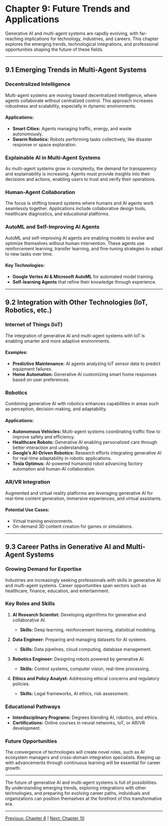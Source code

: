 # Chapter 9: Future Trends and Applications

Generative AI and multi-agent systems are rapidly evolving, with far-reaching implications for technology, industries, and careers. This chapter explores the emerging trends, technological integrations, and professional opportunities shaping the future of these fields.

---

## **9.1 Emerging Trends in Multi-Agent Systems**

### **Decentralized Intelligence**
Multi-agent systems are moving toward decentralized intelligence, where agents collaborate without centralized control. This approach increases robustness and scalability, especially in dynamic environments.

#### **Applications:**
- **Smart Cities:** Agents managing traffic, energy, and waste autonomously.
- **Swarm Robotics:** Robots performing tasks collectively, like disaster response or space exploration.

### **Explainable AI in Multi-Agent Systems**
As multi-agent systems grow in complexity, the demand for transparency and explainability is increasing. Agents must provide insights into their decisions and actions, enabling users to trust and verify their operations.

### **Human-Agent Collaboration**
The focus is shifting toward systems where humans and AI agents work seamlessly together. Applications include collaborative design tools, healthcare diagnostics, and educational platforms.

### **AutoML and Self-Improving AI Agents**
AutoML and self-improving AI agents are enabling models to evolve and optimize themselves without human intervention. These agents use reinforcement learning, transfer learning, and fine-tuning strategies to adapt to new tasks over time.

#### **Key Technologies:**
- **Google Vertex AI & Microsoft AutoML** for automated model training.
- **Self-learning Agents** that refine their knowledge through experience.

---

## **9.2 Integration with Other Technologies (IoT, Robotics, etc.)**

### **Internet of Things (IoT)**
The integration of generative AI and multi-agent systems with IoT is enabling smarter and more adaptive environments.

#### **Examples:**
- **Predictive Maintenance:** AI agents analyzing IoT sensor data to predict equipment failures.
- **Home Automation:** Generative AI customizing smart home responses based on user preferences.

### **Robotics**
Combining generative AI with robotics enhances capabilities in areas such as perception, decision-making, and adaptability.

#### **Applications:**
- **Autonomous Vehicles:** Multi-agent systems coordinating traffic flow to improve safety and efficiency.
- **Healthcare Robots:** Generative AI enabling personalized care through better interaction and understanding.
- **Google’s AI-Driven Robotics:** Research efforts integrating generative AI for real-time adaptability in robotic applications.
- **Tesla Optimus:** AI-powered humanoid robot advancing factory automation and human-AI collaboration.

### **AR/VR Integration**
Augmented and virtual reality platforms are leveraging generative AI for real-time content generation, immersive experiences, and virtual assistants.

#### **Potential Use Cases:**
- Virtual training environments.
- On-demand 3D content creation for games or simulations.

---

## **9.3 Career Paths in Generative AI and Multi-Agent Systems**

### **Growing Demand for Expertise**
Industries are increasingly seeking professionals with skills in generative AI and multi-agent systems. Career opportunities span sectors such as healthcare, finance, education, and entertainment.

### **Key Roles and Skills**
1. **AI Research Scientist:** Developing algorithms for generative and collaborative AI.
   - **Skills:** Deep learning, reinforcement learning, statistical modeling.

2. **Data Engineer:** Preparing and managing datasets for AI systems.
   - **Skills:** Data pipelines, cloud computing, database management.

3. **Robotics Engineer:** Designing robots powered by generative AI.
   - **Skills:** Control systems, computer vision, real-time processing.

4. **Ethics and Policy Analyst:** Addressing ethical concerns and regulatory policies.
   - **Skills:** Legal frameworks, AI ethics, risk assessment.

### **Educational Pathways**
- **Interdisciplinary Programs:** Degrees blending AI, robotics, and ethics.
- **Certifications:** Online courses in neural networks, IoT, or AR/VR development.

### **Future Opportunities**
The convergence of technologies will create novel roles, such as AI ecosystem managers and cross-domain integration specialists. Keeping up with advancements through continuous learning will be essential for career growth.

---

The future of generative AI and multi-agent systems is full of possibilities. By understanding emerging trends, exploring integrations with other technologies, and preparing for evolving career paths, individuals and organizations can position themselves at the forefront of this transformative era.


---

[Previous: Chapter 8](https://github.com/FrugalX/ai_agents_ebook_draft/blob/main/Chapter%208%20Ethics%2C%20Privacy%2C%20and%20Li.md) | [Next: Chapter 10](https://github.com/FrugalX/ai_agents_ebook_draft/blob/main/Chapter%2010%20Resources%20and%20Referenc.md)


